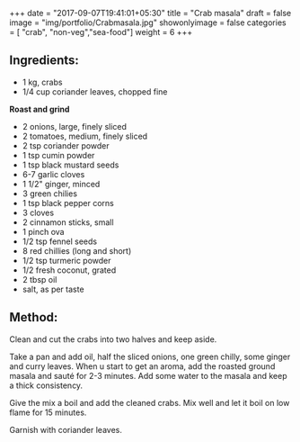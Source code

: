 +++
date = "2017-09-07T19:41:01+05:30"
title = "Crab masala"
draft = false
image = "img/portfolio/Crabmasala.jpg"
showonlyimage = false
categories = [ "crab", "non-veg","sea-food"] 
weight = 6
+++


<!--more-->



## Ingredients:

  - 1 kg, crabs
  - 1/4 cup coriander leaves, chopped fine

**Roast and grind**

  - 2 onions, large, finely sliced
  - 2 tomatoes, medium, finely sliced
  - 2 tsp coriander powder
  - 1 tsp cumin powder
  - 1 tsp black mustard seeds
  - 6-7 garlic cloves
  - 1 1/2" ginger, minced
  - 3 green chilies
  - 1 tsp black pepper corns
  - 3 cloves
  - 2 cinnamon sticks, small
  - 1 pinch ova
  - 1/2 tsp fennel seeds
  - 8 red chillies (long and short)
  - 1/2 tsp turmeric powder
  - 1/2 fresh coconut, grated
  - 2 tbsp oil
  - salt, as per taste

## Method:

Clean and cut the crabs into two halves and keep aside.

Take a pan and add oil, half the sliced onions, one green chilly, some
ginger and curry leaves. When u start to get an aroma, add the roasted
ground masala and sauté for 2-3 minutes. Add some water to the masala
and keep a thick consistency.

Give the mix a boil and add the cleaned crabs. Mix well and let it boil
on low flame for 15 minutes.

Garnish with coriander leaves.

